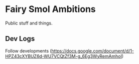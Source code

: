 # Fairy Smol Ambitions
 Public stuff and things.

## Dev Logs 
Follow developments (https://docs.google.com/document/d/1-HPZ43cXYBUZ6d-WU7VCQtZf3M-g_6Eg3WyRemAmhoI)